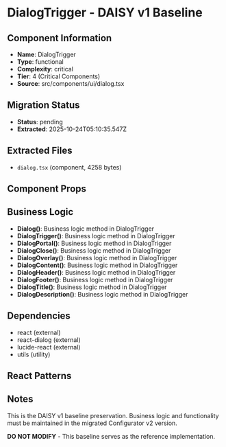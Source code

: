 # DialogTrigger - DAISY v1 Baseline

## Component Information

- **Name**: DialogTrigger
- **Type**: functional
- **Complexity**: critical
- **Tier**: 4 (Critical Components)
- **Source**: src/components/ui/dialog.tsx

## Migration Status

- **Status**: pending
- **Extracted**: 2025-10-24T05:10:35.547Z

## Extracted Files

- `dialog.tsx` (component, 4258 bytes)

## Component Props



## Business Logic

- **Dialog()**: Business logic method in DialogTrigger
- **DialogTrigger()**: Business logic method in DialogTrigger
- **DialogPortal()**: Business logic method in DialogTrigger
- **DialogClose()**: Business logic method in DialogTrigger
- **DialogOverlay()**: Business logic method in DialogTrigger
- **DialogContent()**: Business logic method in DialogTrigger
- **DialogHeader()**: Business logic method in DialogTrigger
- **DialogFooter()**: Business logic method in DialogTrigger
- **DialogTitle()**: Business logic method in DialogTrigger
- **DialogDescription()**: Business logic method in DialogTrigger

## Dependencies

- react (external)
- react-dialog (external)
- lucide-react (external)
- utils (utility)

## React Patterns



## Notes

This is the DAISY v1 baseline preservation. Business logic and functionality
must be maintained in the migrated Configurator v2 version.

**DO NOT MODIFY** - This baseline serves as the reference implementation.
